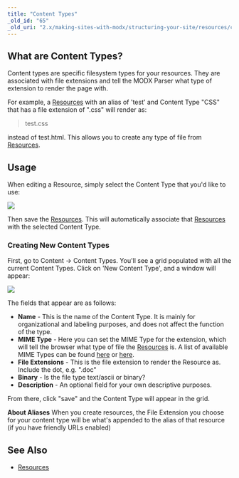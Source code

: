 ```yaml
---
title: "Content Types"
_old_id: "65"
_old_uri: "2.x/making-sites-with-modx/structuring-your-site/resources/content-types"
---
```


## What are Content Types?

Content types are specific filesystem types for your resources. They are associated with file extensions and tell the MODX Parser what type of extension to render the page with.

For example, a [Resources](building-sites/resources "Resources") with an alias of 'test' and Content Type "CSS" that has a file extension of ".css" will render as:

> test.css

instead of test.html. This allows you to create any type of file from [Resources](building-sites/resources "Resources").

## Usage

When editing a Resource, simply select the Content Type that you'd like to use:

![](content-type1.png)

Then save the [Resources](building-sites/resources "Resources"). This will automatically associate that [Resources](building-sites/resources "Resources") with the selected Content Type.

### Creating New Content Types

First, go to Content -> Content Types. You'll see a grid populated with all the current Content Types. Click on 'New Content Type', and a window will appear:

![](content-type-new1.png)

The fields that appear are as follows:

- **Name** - This is the name of the Content Type. It is mainly for organizational and labeling purposes, and does not affect the function of the type.
- **MIME Type** - Here you can set the MIME Type for the extension, which will tell the browser what type of file the [Resources](building-sites/resources "Resources") is. A list of available MIME Types can be found [here](http://www.iana.org/assignments/media-types/) or [here](http://www.feedforall.com/mime-types.htm).
- **File Extensions** - This is the file extension to render the Resource as. Include the dot, e.g. ".doc"
- **Binary** - Is the file type text/ascii or binary?
- **Description** - An optional field for your own descriptive purposes.

From there, click "save" and the Content Type will appear in the grid.

**About Aliases**
When you create resources, the File Extension you choose for your content type will be what's appended to the alias of that resource (if you have friendly URLs enabled)

## See Also

- [Resources](building-sites/resources "Resources")
